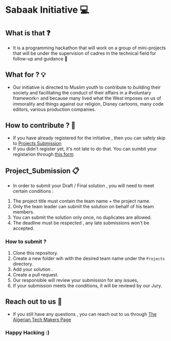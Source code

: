 # Sabaak Initiative 💻

## What is that ❓
- It is a programming hackathon that will work on a group of mini-projects that will be under the supervision of cadres in the technical field for follow-up and guidance 💪

## What for ? 💡
- Our initiative is directed to Muslim youth to contribute to building their society and facilitating the conduct of their affairs in a #voluntary framework🔥 and because many lived what the West imposes on us of immorality and things against our religion, Disney cartoons, many code editors, various production companies.

## How to contribute ? 🤝
- If you have already registered for the initiative , then you can safely skip to [Projects Submission](Algerian-Tech-Makers/Sabaak-Initiative/edit/main/README#Project_Submission) 
- If you didn't register yet, it's not late to do that. You can sumbit your registarion through [this form](forms.google.com)

## Project_Submission 📋
- In order to submit your Draft / Final solution , you will need to meet certain conditions :
1. The project title must contain the team name + the project name.
2. Only the team leader can submit the solution on behalf of his team members.
3. You can submit the solution only once, no duplicates are allowed.
4. The deadline must be respected , any late submissions won't be accepted.

### How to submit ?
1. Clone this repository.
2. Create a new folder wih with the desired team name under the `Projects` directory.
3. Add your solution .
4. Create a pull request.
5. Our responsible will review your submission for any issues,
6. If your submission meets the conditions, it will be reviewd by our Jury.

## Reach out to us 📝
- If you still have any questions , you can reach out to us through [The Algerian Tech Makers Page](https://www.facebook.com/Algeriantechmakersdz2021)

### Happy Hacking :)
